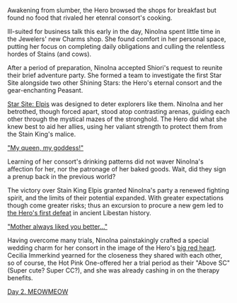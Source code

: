 <!-- title: NinoIna -->
<!-- status: Alive -->

Awakening from slumber, the Hero browsed the shops for breakfast but found no food that rivaled her etenral consort's cooking.

Ill-suited for business talk this early in the day, NinoIna spent little time in the Jewelers' new Charms shop. She found comfort in her personal space, putting her focus on completing daily obligations and culling the relentless hordes of Stains (and cows).

After a period of preparation, NinoIna accepted Shiori's request to reunite their brief adventure party. She formed a team to investigate the first Star Site alongside two other Shining Stars: the Hero's eternal consort and the gear-enchanting Peasant.

[Star Site: Elpis](https://www.youtube.com/live/NSOuyMjCxPI?si=GRnr9rP-JPIfVj1V&t=4512) was designed to deter explorers like them. NinoIna and her betrothed, though forced apart, stood atop contrasting arenas, guiding each other through the mystical mazes of the stronghold. The Hero did what she knew best to aid her allies, using her valiant strength to protect them from the Stain King's malice.

["My queen, my goddess!"](#embed:https://youtu.be/NSOuyMjCxPI?t=7102s)

Learning of her consort's drinking patterns did not waver NinoIna's affection for her, nor the patronage of her baked goods. Wait, did they sign a prenup back in the previous world?

The victory over Stain King Elpis granted NinoIna's party a renewed fighting spirit, and the limits of their potential expanded. With greater expectations though come greater risks; thus an excursion to procure a new gem led to [the Hero's first defeat](https://youtu.be/NSOuyMjCxPI?t=7920s) in ancient Libestan history.

["Mother always liked you better..."](#embed:https://youtu.be/NSOuyMjCxPI?t=8451s)

Having overcome many trials, NinoIna painstakingly crafted a special wedding charm for her consort in the image of the Hero's [big red heart](https://youtu.be/NSOuyMjCxPI?t=9590s). Cecilia Immerkind yearned for the closeness they shared with each other, so of course, the Hot Pink One-offered her a trial period as their "Above SC" (Super cute? Super CC?), and she was already cashing in on the therapy benefits.

[Day 2. MEOWMEOW](#embed:https://youtu.be/NSOuyMjCxPI?t=10071s)